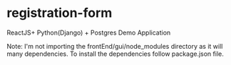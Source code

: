 # registration-form
ReactJS+ Python(Django) + Postgres Demo Application


Note:
I'm not importing the frontEnd/gui/node_modules directory as it will many dependencies. 
To install the dependencies follow package.json file.
